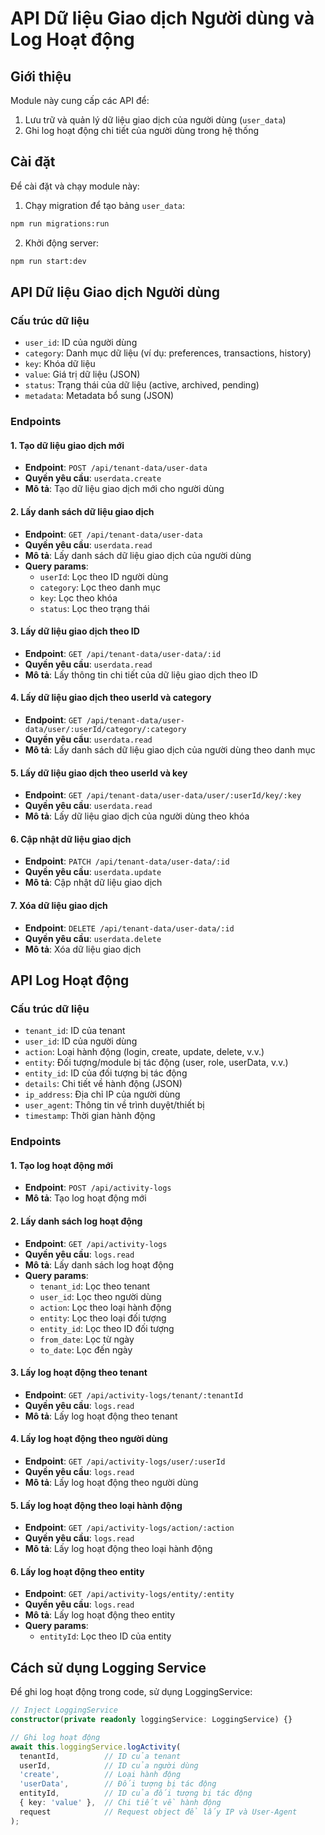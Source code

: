 # API Dữ liệu Giao dịch Người dùng và Log Hoạt động

## Giới thiệu

Module này cung cấp các API để:
1. Lưu trữ và quản lý dữ liệu giao dịch của người dùng (`user_data`)
2. Ghi log hoạt động chi tiết của người dùng trong hệ thống

## Cài đặt

Để cài đặt và chạy module này:

1. Chạy migration để tạo bảng `user_data`:
```bash
npm run migrations:run
```

2. Khởi động server:
```bash
npm run start:dev
```

## API Dữ liệu Giao dịch Người dùng

### Cấu trúc dữ liệu

- `user_id`: ID của người dùng
- `category`: Danh mục dữ liệu (ví dụ: preferences, transactions, history)
- `key`: Khóa dữ liệu
- `value`: Giá trị dữ liệu (JSON)
- `status`: Trạng thái của dữ liệu (active, archived, pending)
- `metadata`: Metadata bổ sung (JSON)

### Endpoints

#### 1. Tạo dữ liệu giao dịch mới
- **Endpoint**: `POST /api/tenant-data/user-data`
- **Quyền yêu cầu**: `userdata.create`
- **Mô tả**: Tạo dữ liệu giao dịch mới cho người dùng

#### 2. Lấy danh sách dữ liệu giao dịch
- **Endpoint**: `GET /api/tenant-data/user-data`
- **Quyền yêu cầu**: `userdata.read`
- **Mô tả**: Lấy danh sách dữ liệu giao dịch của người dùng
- **Query params**:
  - `userId`: Lọc theo ID người dùng
  - `category`: Lọc theo danh mục
  - `key`: Lọc theo khóa
  - `status`: Lọc theo trạng thái

#### 3. Lấy dữ liệu giao dịch theo ID
- **Endpoint**: `GET /api/tenant-data/user-data/:id`
- **Quyền yêu cầu**: `userdata.read`
- **Mô tả**: Lấy thông tin chi tiết của dữ liệu giao dịch theo ID

#### 4. Lấy dữ liệu giao dịch theo userId và category
- **Endpoint**: `GET /api/tenant-data/user-data/user/:userId/category/:category`
- **Quyền yêu cầu**: `userdata.read`
- **Mô tả**: Lấy danh sách dữ liệu giao dịch của người dùng theo danh mục

#### 5. Lấy dữ liệu giao dịch theo userId và key
- **Endpoint**: `GET /api/tenant-data/user-data/user/:userId/key/:key`
- **Quyền yêu cầu**: `userdata.read`
- **Mô tả**: Lấy dữ liệu giao dịch của người dùng theo khóa

#### 6. Cập nhật dữ liệu giao dịch
- **Endpoint**: `PATCH /api/tenant-data/user-data/:id`
- **Quyền yêu cầu**: `userdata.update`
- **Mô tả**: Cập nhật dữ liệu giao dịch

#### 7. Xóa dữ liệu giao dịch
- **Endpoint**: `DELETE /api/tenant-data/user-data/:id`
- **Quyền yêu cầu**: `userdata.delete`
- **Mô tả**: Xóa dữ liệu giao dịch

## API Log Hoạt động

### Cấu trúc dữ liệu

- `tenant_id`: ID của tenant
- `user_id`: ID của người dùng
- `action`: Loại hành động (login, create, update, delete, v.v.)
- `entity`: Đối tượng/module bị tác động (user, role, userData, v.v.)
- `entity_id`: ID của đối tượng bị tác động
- `details`: Chi tiết về hành động (JSON)
- `ip_address`: Địa chỉ IP của người dùng
- `user_agent`: Thông tin về trình duyệt/thiết bị
- `timestamp`: Thời gian hành động

### Endpoints

#### 1. Tạo log hoạt động mới
- **Endpoint**: `POST /api/activity-logs`
- **Mô tả**: Tạo log hoạt động mới

#### 2. Lấy danh sách log hoạt động
- **Endpoint**: `GET /api/activity-logs`
- **Quyền yêu cầu**: `logs.read`
- **Mô tả**: Lấy danh sách log hoạt động
- **Query params**:
  - `tenant_id`: Lọc theo tenant
  - `user_id`: Lọc theo người dùng
  - `action`: Lọc theo loại hành động
  - `entity`: Lọc theo loại đối tượng
  - `entity_id`: Lọc theo ID đối tượng
  - `from_date`: Lọc từ ngày
  - `to_date`: Lọc đến ngày

#### 3. Lấy log hoạt động theo tenant
- **Endpoint**: `GET /api/activity-logs/tenant/:tenantId`
- **Quyền yêu cầu**: `logs.read`
- **Mô tả**: Lấy log hoạt động theo tenant

#### 4. Lấy log hoạt động theo người dùng
- **Endpoint**: `GET /api/activity-logs/user/:userId`
- **Quyền yêu cầu**: `logs.read`
- **Mô tả**: Lấy log hoạt động theo người dùng

#### 5. Lấy log hoạt động theo loại hành động
- **Endpoint**: `GET /api/activity-logs/action/:action`
- **Quyền yêu cầu**: `logs.read`
- **Mô tả**: Lấy log hoạt động theo loại hành động

#### 6. Lấy log hoạt động theo entity
- **Endpoint**: `GET /api/activity-logs/entity/:entity`
- **Quyền yêu cầu**: `logs.read`
- **Mô tả**: Lấy log hoạt động theo entity
- **Query params**:
  - `entityId`: Lọc theo ID của entity

## Cách sử dụng Logging Service

Để ghi log hoạt động trong code, sử dụng LoggingService:

```typescript
// Inject LoggingService
constructor(private readonly loggingService: LoggingService) {}

// Ghi log hoạt động
await this.loggingService.logActivity(
  tenantId,          // ID của tenant
  userId,            // ID của người dùng
  'create',          // Loại hành động
  'userData',        // Đối tượng bị tác động
  entityId,          // ID của đối tượng bị tác động
  { key: 'value' },  // Chi tiết về hành động
  request            // Request object để lấy IP và User-Agent
);
```
